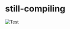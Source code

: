 # still-compiling

[![Test](https://github.com/dannypsnl/still-compiling/actions/workflows/racket.yml/badge.svg)](https://github.com/dannypsnl/still-compiling/actions/workflows/racket.yml)
